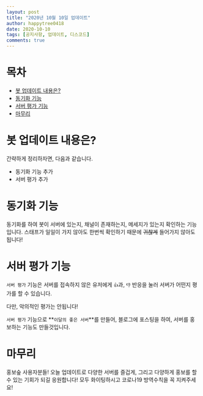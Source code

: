 ```yaml
---
layout: post
title: "2020년 10월 10일 업데이트"
author: happytree0418
date: 2020-10-10
tags: [공지사항, 업데이트, 디스코드]
comments: true
---
```


# 목차
+ [봇 업데이트 내용은?](#봇-업데이트-내용은)
+ [동기화 기능](#동기화-기능)
+ [서버 평가 기능](#서버-평가-기능)
+ [마무리](#마무리)

# 봇 업데이트 내용은?
간략하게 정리하자면, 다음과 같습니다.

+ 동기화 기능 추가
+ 서버 평가 추가

# 동기화 기능
동기화를 하여 봇이 서버에 있는지, 채널이 존재하는지, 메세지가 있는지 확인하는 기능입니다. 스태프가 일일이 가지 않아도 한번씩 확인하기 때문에 ~~귀찮게~~ 들어가지 않아도 됩니다!

# 서버 평가 기능
`서버 평가` 기능은 서버를 접속하지 않은 유저에게 `👍`과, `👎` 반응을 눌러 서버가 어떤지 평가를 할 수 있습니다.

다만, 악의적인 평가는 안됩니다!

`서버 평가` 기능으로 **`이달의 좋은 서버`**를 만들어, 블로그에 포스팅을 하여, 서버를 홍보하는 기능도 만들것입니다.

# 마무리
홍보숲 사용자분들! 오늘 업데이트로 다양한 서버를 즐겁게, 그리고 다양하게 홍보를 할 수 있는 기회가 되길 응원합니다! 모두 화이팅하시고 코로나19 방역수칙을 꼭 지켜주세요!